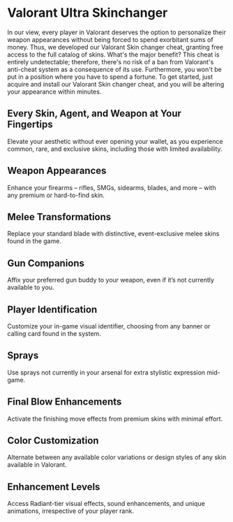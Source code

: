 # Valorant Ultra Skinchanger
In our view, every player in Valorant deserves the option to personalize their weapon appearances without being forced to spend exorbitant sums of money. Thus, we developed our Valorant Skin changer cheat, granting free access to the full catalog of skins. What's the major benefit? This cheat is entirely undetectable; therefore, there's no risk of a ban from Valorant's anti-cheat system as a consequence of its use. Furthermore, you won't be put in a position where you have to spend a fortune. To get started, just acquire and install our Valorant Skin changer cheat, and you will be altering your appearance within minutes.


## Every Skin, Agent, and Weapon at Your Fingertips

Elevate your aesthetic without ever opening your wallet, as you experience common, rare, and exclusive skins, including those with limited availability.

## Weapon Appearances

Enhance your firearms – rifles, SMGs, sidearms, blades, and more – with any premium or hard-to-find skin.

##  Melee Transformations

Replace your standard blade with distinctive, event-exclusive melee skins found in the game.

## Gun Companions

Affix your preferred gun buddy to your weapon, even if it’s not currently available to you.

##  Player Identification

Customize your in-game visual identifier, choosing from any banner or calling card found in the system.

##  Sprays

Use sprays not currently in your arsenal for extra stylistic expression mid-game.

##  Final Blow Enhancements

Activate the finishing move effects from premium skins with minimal effort.

##  Color Customization

Alternate between any available color variations or design styles of any skin available in Valorant.

##  Enhancement Levels

Access Radiant-tier visual effects, sound enhancements, and unique animations, irrespective of your player rank.
